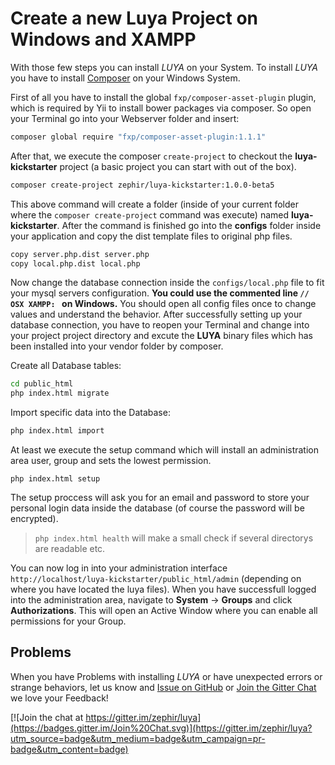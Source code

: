 Create a new Luya Project on Windows and XAMPP
================

With those few steps you can install *LUYA* on your System. To install *LUYA* you have to install [Composer](https://getcomposer.org/doc/00-intro.md#installation-windows) on your Windows System.

First of all you have to install the global `fxp/composer-asset-plugin` plugin, which is required by Yii to install bower packages via composer. So open your Terminal go into your Webserver folder and insert:

```sh
composer global require "fxp/composer-asset-plugin:1.1.1"
```

After that, we execute the composer `create-project` to checkout the **luya-kickstarter** project (a basic project you can start with out of the box).

```sh
composer create-project zephir/luya-kickstarter:1.0.0-beta5
```

This above command will create a folder (inside of your current folder where the `composer create-project` command was execute) named __luya-kickstarter__. After the command is finished go into the **configs** folder inside your application and copy the dist template files to original php files.

```sh
copy server.php.dist server.php
copy local.php.dist local.php
```

Now change the database connection inside the `configs/local.php` file to fit your mysql servers configuration. __You could use the commented line `// OSX XAMPP: ` on Windows.__ You should open all config files once to change values and understand the behavior. After successfully setting up your database connection, you have to reopen your Terminal and change into your project project directory and excute the **LUYA** binary files which has been installed into your vendor folder by composer.

Create all Database tables:

```sh
cd public_html
php index.html migrate
```

Import specific data into the Database:

```sh
php index.html import
```

At least we execute the setup command which will install an administration area user, group and sets the lowest permission.

```
php index.html setup
```

The setup proccess will ask you for an email and password to store your personal login data inside the database (of course the password will be encrypted).

> `php index.html health` will make a small check if several directorys are readable etc.

You can now log in into your administration interface `http://localhost/luya-kickstarter/public_html/admin` (depending on where you have located the luya files). When you have successfull logged into the administration area, navigate to **System** -> **Groups** and click **Authorizations**. This will open an Active Window where you can enable all permissions for your Group.

Problems
--------

When you have Problems with installing *LUYA* or have unexpected errors or strange behaviors, let us know and [Issue on GitHub](https://github.com/zephir/luya/issues) or [Join the Gitter Chat](https://gitter.im/zephir/luya) we love your Feedback!

[![Join the chat at https://gitter.im/zephir/luya](https://badges.gitter.im/Join%20Chat.svg)](https://gitter.im/zephir/luya?utm_source=badge&utm_medium=badge&utm_campaign=pr-badge&utm_content=badge)
